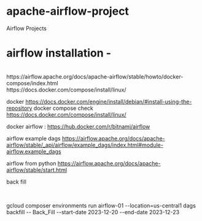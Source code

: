 # apache-airflow-project
Airflow Projects


# airflow installation - 
<br>
https://airflow.apache.org/docs/apache-airflow/stable/howto/docker-compose/index.html
<br>
https://docs.docker.com/compose/install/linux/


docker https://docs.docker.com/engine/install/debian/#install-using-the-repository
docker compose check  https://docs.docker.com/compose/install/linux/

docker airflow : https://hub.docker.com/r/bitnami/airflow 

airflow example dags
https://airflow.apache.org/docs/apache-airflow/stable/_api/airflow/example_dags/index.html#module-airflow.example_dags


airflow from python https://airflow.apache.org/docs/apache-airflow/stable/start.html




back fill 

<br>

gcloud composer environments run airflow-01 --location=us-central1 dags backfill -- Back_Fill --start-date 2023-12-20 --end-date 2023-12-23
